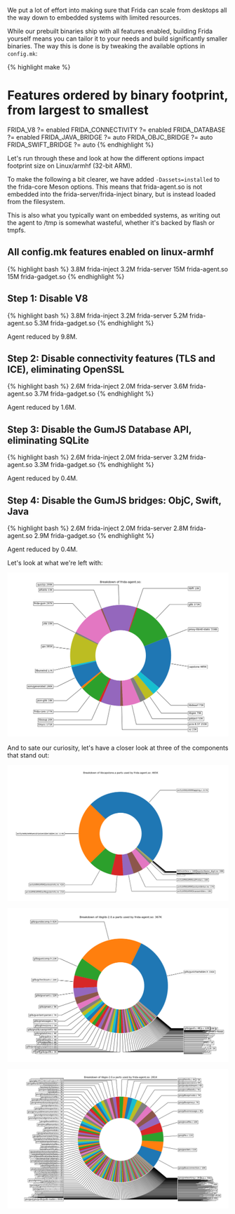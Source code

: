 We put a lot of effort into making sure that Frida can scale from desktops all
the way down to embedded systems with limited resources.

While our prebuilt binaries ship with all features enabled, building Frida
yourself means you can tailor it to your needs and build significantly smaller
binaries. The way this is done is by tweaking the available options in
`config.mk`:

{% highlight make %}
# Features ordered by binary footprint, from largest to smallest
FRIDA_V8 ?= enabled
FRIDA_CONNECTIVITY ?= enabled
FRIDA_DATABASE ?= enabled
FRIDA_JAVA_BRIDGE ?= auto
FRIDA_OBJC_BRIDGE ?= auto
FRIDA_SWIFT_BRIDGE ?= auto
{% endhighlight %}

Let's run through these and look at how the different options impact footprint
size on Linux/armhf (32-bit ARM).

To make the following a bit clearer, we have added `-Dassets=installed` to the
frida-core Meson options. This means that frida-agent.so is not embedded into
the frida-server/frida-inject binary, but is instead loaded from the filesystem.

This is also what you typically want on embedded systems, as writing out the
agent to /tmp is somewhat wasteful, whether it's backed by flash or tmpfs.

## All config.mk features enabled on linux-armhf

{% highlight bash %}
3.8M frida-inject
3.2M frida-server
 15M frida-agent.so
 15M frida-gadget.so
{% endhighlight %}

## Step 1: Disable V8

{% highlight bash %}
3.8M frida-inject
3.2M frida-server
5.2M frida-agent.so
5.3M frida-gadget.so
{% endhighlight %}

Agent reduced by 9.8M.

## Step 2: Disable connectivity features (TLS and ICE), eliminating OpenSSL

{% highlight bash %}
2.6M frida-inject
2.0M frida-server
3.6M frida-agent.so
3.7M frida-gadget.so
{% endhighlight %}

Agent reduced by 1.6M.

## Step 3: Disable the GumJS Database API, eliminating SQLite

{% highlight bash %}
2.6M frida-inject
2.0M frida-server
3.2M frida-agent.so
3.3M frida-gadget.so
{% endhighlight %}

Agent reduced by 0.4M.

## Step 4: Disable the GumJS bridges: ObjC, Swift, Java

{% highlight bash %}
2.6M frida-inject
2.0M frida-server
2.8M frida-agent.so
2.9M frida-gadget.so
{% endhighlight %}

Agent reduced by 0.4M.

Let's look at what we're left with:

![frida-agent.so footprint](/img/frida-agent-footprint.png "frida-agent.so footprint")

And to sate our curiosity, let's have a closer look at three of the components
that stand out:

![libcapstone.a footprint](/img/capstone-breakdown.png "libcapstone.a footprint")

![libglib-2.0.a footprint](/img/glib-breakdown.png "libglib-2.0.a footprint")

![libgio-2.0.a footprint](/img/gio-breakdown.png "libgio-2.0.a footprint")

